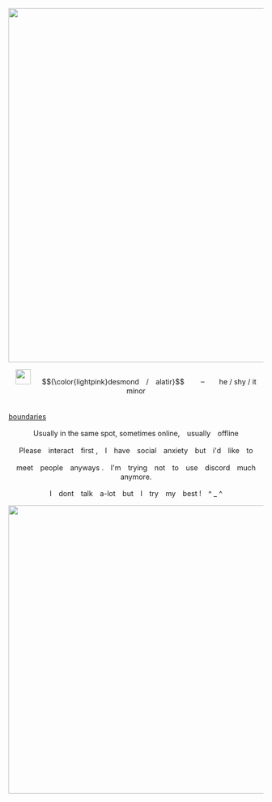 
<p align="center">
    <img src="https://files.catbox.moe/6pt6tw.gif" width="700" />
</p>
<p align="center">
<img src="https://files.catbox.moe/wufkfw.gif" width="30" /> 　 $${\color{lightpink}desmond　/　alatir}$$
　　⏖　　he  /  shy  /  it　　　　minor

　　　　　　　　　　　　　　　　　　　　　　　　　　　　　　　　　　　　　[boundaries](https://sntry.cc/beaucoup)
<p align="center">
Usually  in  the  same  spot,  sometimes  online,　usually　offline
<p align="center">
Please　interact　first ,　I　have　social　anxiety　but　i'd　like　to
<p align="center">
meet　people　anyways .　I'm　trying　not　to　use　discord　much　anymore.
        <p align="center">
I　dont　talk　a-lot　but　I　try　my　best !　^ _ ^

<p align="center">
    <img src="https://files.catbox.moe/ujkq39.png" width="570" />
</p>
